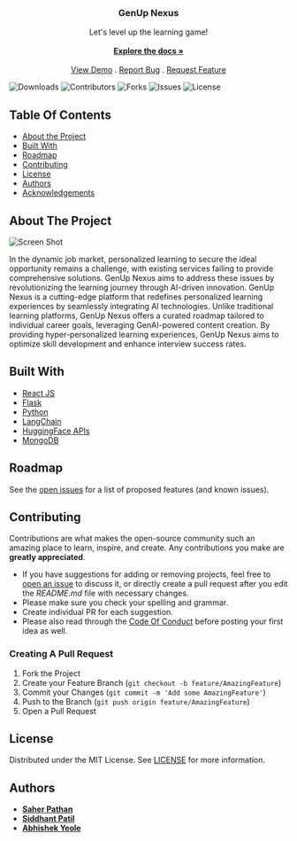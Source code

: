 <br/>
<p align="center">
  <a href="https://github.com/Saherpathan/GenUp_Nexus">
<!--     <img src="logo.png" alt="Logo" width="80" height="80"> -->
  </a>

  <h3 align="center">GenUp Nexus</h3>

  <p align="center">
    Let's level up the learning game!
    <br/>
    <br/>
    <a href="https://github.com/Saherpathan/GenUp_Nexus"><strong>Explore the docs »</strong></a>
    <br/>
    <br/>
    <a href="https://gen-up-nexus.vercel.app/">View Demo</a>
    .
    <a href="https://github.com/Saherpathan/GenUp_Nexus/issues">Report Bug</a>
    .
    <a href="https://github.com/Saherpathan/GenUp_Nexus/issues">Request Feature</a>
  </p>
</p>

![Downloads](https://img.shields.io/github/downloads/Saherpathan/GenUp_Nexus/total) ![Contributors](https://img.shields.io/github/contributors/Saherpathan/GenUp_Nexus?color=dark-green) ![Forks](https://img.shields.io/github/forks/Saherpathan/GenUp_Nexus?style=social) ![Issues](https://img.shields.io/github/issues/Saherpathan/GenUp_Nexus) ![License](https://img.shields.io/github/license/Saherpathan/GenUp_Nexus) 

## Table Of Contents

* [About the Project](#about-the-project)
* [Built With](#built-with)
* [Roadmap](#roadmap)
* [Contributing](#contributing)
* [License](#license)
* [Authors](#authors)
* [Acknowledgements](#acknowledgements)

## About The Project

![Screen Shot](screenshot.png)

In the dynamic job market, personalized learning to secure the ideal opportunity remains a challenge, with existing services failing to provide comprehensive solutions. GenUp Nexus aims to address these issues by revolutionizing the learning journey through AI-driven innovation.
GenUp Nexus is a cutting-edge platform that redefines personalized learning experiences by seamlessly integrating AI technologies. Unlike traditional learning platforms, GenUp Nexus offers a curated roadmap tailored to individual career goals, leveraging GenAI-powered content creation. By providing hyper-personalized learning experiences, GenUp Nexus aims to optimize skill development and enhance interview success rates.


## Built With



* [React JS]()
* [Flask ]()
* [Python]()
* [LangChain]()
* [HuggingFace APIs]()
* [MongoDB]()

## Roadmap

See the [open issues](https://github.com/Saherpathan/GenUp_Nexus/issues) for a list of proposed features (and known issues).

## Contributing

Contributions are what makes the open-source community such an amazing place to learn, inspire, and create. Any contributions you make are **greatly appreciated**.
* If you have suggestions for adding or removing projects, feel free to [open an issue](https://github.com/Saherpathan/GenUp_Nexus/issues/new) to discuss it, or directly create a pull request after you edit the *README.md* file with necessary changes.
* Please make sure you check your spelling and grammar.
* Create individual PR for each suggestion.
* Please also read through the [Code Of Conduct](https://github.com/Saherpathan/GenUp_Nexus/blob/main/CODE_OF_CONDUCT.md) before posting your first idea as well.

### Creating A Pull Request

1. Fork the Project
2. Create your Feature Branch (`git checkout -b feature/AmazingFeature`)
3. Commit your Changes (`git commit -m 'Add some AmazingFeature'`)
4. Push to the Branch (`git push origin feature/AmazingFeature`)
5. Open a Pull Request

## License

Distributed under the MIT License. See [LICENSE](https://github.com/Saherpathan/GenUp_Nexus/blob/main/LICENSE.md) for more information.

## Authors

* **[Saher Pathan](https://github.com/Saherpathan)**
* **[Siddhant Patil](https://github.com/Siddhant-Patil0203/)**
* **[Abhishek Yeole](https://github.com/Abhishek-Yeole)**


